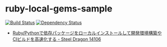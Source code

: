 # ruby-local-gems-sample

[![Build Status](https://travis-ci.org/raimon49/ruby-local-gems-sample.svg?branch=master)](https://travis-ci.org/raimon49/ruby-local-gems-sample)
[![Dependency Status](https://gemnasium.com/raimon49/ruby-local-gems-sample.svg)](https://gemnasium.com/raimon49/ruby-local-gems-sample)

* [Ruby/Pythonで依存パッケージをローカルインストールして開発環境構築やCIビルドを高速化する - Steel Dragon 14106](http://raimon49.github.io/2015/11/08/ci-with-local-packages.html "Ruby/Pythonで依存パッケージをローカルインストールして開発環境構築やCIビルドを高速化する - Steel Dragon 14106")
